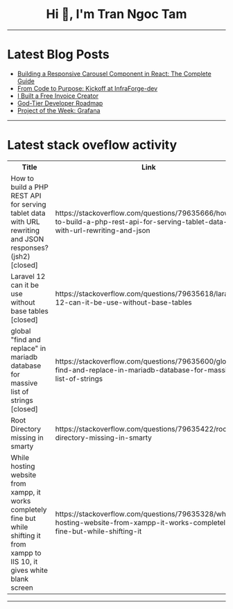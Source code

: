 <h1 align="center">Hi 👋, I'm Tran Ngoc Tam</h1>

---

# Latest Blog Posts 
<!-- BLOG-POST-LIST:START -->
- [Building a Responsive Carousel Component in React: The Complete Guide](https://dev.to/sukhjinderarora/building-a-responsive-carousel-component-in-react-the-complete-guide-2ojh)
- [From Code to Purpose: Kickoff at InfraForge-dev](https://dev.to/infraforge-dev/from-code-to-purpose-kickoff-at-infraforge-dev-40h2)
- [I Built a Free Invoice Creator](https://dev.to/devwithmike/i-built-a-free-invoice-creator-2o8m)
- [God-Tier Developer Roadmap](https://dev.to/alishirani/god-tier-developer-roadmap-hg1)
- [Project of the Week: Grafana](https://dev.to/pullflow/project-of-the-week-grafana-2cd5)
<!-- BLOG-POST-LIST:END -->

---

# Latest stack oveflow activity
<table>
  <tr><th>Title</th><th>Link</th></tr>
  <!-- STACKOVERFLOW:START --><tr><td>How to build a PHP REST API for serving tablet data with URL rewriting and JSON responses?&lpar;jsh2&rpar; [closed]</td><td>https://stackoverflow.com/questions/79635666/how-to-build-a-php-rest-api-for-serving-tablet-data-with-url-rewriting-and-json</td></tr><tr><td>Laravel 12 can it be use without base tables [closed]</td><td>https://stackoverflow.com/questions/79635618/laravel-12-can-it-be-use-without-base-tables</td></tr><tr><td>global &quot;find and replace&quot; in mariadb database for massive list of strings [closed]</td><td>https://stackoverflow.com/questions/79635600/global-find-and-replace-in-mariadb-database-for-massive-list-of-strings</td></tr><tr><td>Root Directory missing in smarty</td><td>https://stackoverflow.com/questions/79635422/root-directory-missing-in-smarty</td></tr><tr><td>While hosting website from xampp, it works completely fine but while shifting it from xampp to IIS 10, it gives white blank screen</td><td>https://stackoverflow.com/questions/79635328/while-hosting-website-from-xampp-it-works-completely-fine-but-while-shifting-it</td></tr><!-- STACKOVERFLOW:END -->
</table>

---


